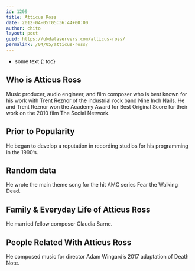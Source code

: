 ```yaml
---
id: 1209
title: Atticus Ross
date: 2012-04-05T05:36:44+00:00
author: chito
layout: post
guid: https://ukdataservers.com/atticus-ross/
permalink: /04/05/atticus-ross/
---
```


* some text
{: toc}


## Who is  Atticus Ross
                  
                  
                  
Music producer, audio engineer, and film composer who is best known for his work with Trent Reznor of the industrial rock band Nine Inch Nails. He and Trent Reznor won the Academy Award for Best Original Score for their work on the 2010 film The Social Network.
                  
                
                
                
## Prior to Popularity 
                  
                  
                  
He began to develop a reputation in recording studios for his programming in the 1990&#8217;s.
                  
                
                
                
## Random data 
                  
                  
                  
He wrote the main theme song for the hit AMC series Fear the Walking Dead.
                  
                
                
                
## Family & Everyday Life of Atticus Ross
                  
                  
                  
He married fellow composer Claudia Sarne.
                  
                
                
                
## People Related With  Atticus Ross
                  
                  
                  
He composed music for director Adam Wingard&#8217;s 2017 adaptation of Death Note. 
                  
                
              
            
          
          
          
    
    
  
